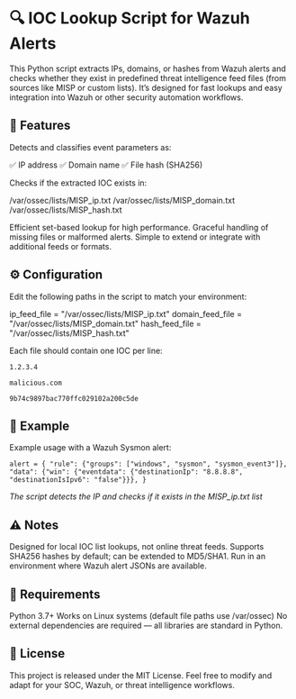 # 🔍 IOC Lookup Script for Wazuh Alerts

This Python script extracts IPs, domains, or hashes from Wazuh alerts and checks whether they exist in predefined threat intelligence feed files (from sources like MISP or custom lists).
It’s designed for fast lookups and easy integration into Wazuh or other security automation workflows.

## 🚀 Features

Detects and classifies event parameters as:

✅ IP address
✅ Domain name
✅ File hash (SHA256)

Checks if the extracted IOC exists in:

/var/ossec/lists/MISP_ip.txt
/var/ossec/lists/MISP_domain.txt
/var/ossec/lists/MISP_hash.txt

Efficient set-based lookup for high performance.
Graceful handling of missing files or malformed alerts.
Simple to extend or integrate with additional feeds or formats.

## ⚙️ Configuration

Edit the following paths in the script to match your environment:

ip_feed_file = "/var/ossec/lists/MISP_ip.txt"
domain_feed_file = "/var/ossec/lists/MISP_domain.txt"
hash_feed_file = "/var/ossec/lists/MISP_hash.txt"

Each file should contain one IOC per line:

`1.2.3.4`

`malicious.com`

`9b74c9897bac770ffc029102a200c5de`

## 🧠 Example

Example usage with a Wazuh Sysmon alert:

`alert = {
    "rule": {"groups": ["windows", "sysmon", "sysmon_event3"]},
    "data": {"win": {"eventdata": {"destinationIp": "8.8.8.8", "destinationIsIpv6": "false"}}},
}`

 _The script detects the IP and checks if it exists in the MISP_ip.txt list_

## ⚠️ Notes

Designed for local IOC list lookups, not online threat feeds.
Supports SHA256 hashes by default; can be extended to MD5/SHA1.
Run in an environment where Wazuh alert JSONs are available.

## 🧰 Requirements

Python 3.7+
Works on Linux systems (default file paths use /var/ossec)
No external dependencies are required — all libraries are standard in Python.

## 📜 License

This project is released under the MIT License.
Feel free to modify and adapt for your SOC, Wazuh, or threat intelligence workflows.
